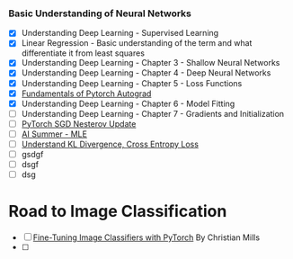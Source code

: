 ### Basic Understanding of Neural Networks
- [x] Understanding Deep Learning - Supervised Learning
- [x] Linear Regression - Basic understanding of the term and what differentiate it from least squares
- [x] Understanding Deep Learning - Chapter 3 - Shallow Neural Networks
- [x] Understanding Deep Learning - Chapter 4 - Deep Neural Networks
- [x] Understanding Deep Learning - Chapter 5 - Loss Functions
- [x] [Fundamentals of Pytorch Autograd](https://pytorch.org/tutorials/beginner/introyt/autogradyt_tutorial.html)
- [x] Understanding Deep Learning - Chapter 6 - Model Fitting
- [ ] Understanding Deep Learning - Chapter 7 - Gradients and Initialization
- [ ] [PyTorch SGD Nesterov Update](https://towardsdatascience.com/is-pytorchs-nesterov-momentum-implementation-wrong-5dc5f5032008)
- [ ] [AI Summer - MLE](https://theaisummer.com/mle/)
- [ ] [Understand KL Divergence, Cross Entropy Loss](https://ramsane.github.io/articles/cross-entropy-explained-with-entropy-and-kl-divergence)
- [ ] gsdgf
- [ ] dsgf
- [ ] dsg

# Road to Image Classification
- [ ] [Fine-Tuning Image Classifiers with PyTorch](https://christianjmills.com/posts/pytorch-train-image-classifier-timm-hf-tutorial/) By Christian Mills
- [ ] 
